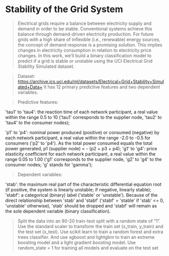 # Stability of the Grid System

> Electrical grids require a balance between electricity supply and demand in order to be stable. 
Conventional systems achieve this balance through demand-driven electricity production. For future grids with a high share of inflexible (i.e., renewable) energy sources,
the concept of demand response is a promising solution. This implies changes in electricity consumption in relation to electricity price changes.
In this work, we’ll build a binary classification model to predict if a grid is stable or unstable using the UCI Electrical Grid Stability Simulated dataset.

>Dataset: https://archive.ics.uci.edu/ml/datasets/Electrical+Grid+Stability+Simulated+Data+
It has 12 primary predictive features and two dependent variables.

> Predictive features:

'tau1' to 'tau4': the reaction time of each network participant, a real value within the range 0.5 to 10 ('tau1' corresponds to the supplier node, 'tau2' to 'tau4' to the consumer nodes);

'p1' to 'p4': nominal power produced (positive) or consumed (negative) by each network participant, a real value within the range -2.0 to -0.5 for consumers ('p2' to 'p4'). 
As the total power consumed equals the total power generated,
p1 (supplier node) = - (p2 + p3 + p4); 'g1' to 'g4': price elasticity coefficient for each network participant, a real value within the range 0.05 to 1.00 ('g1' corresponds to the supplier node, 'g2' to 'g4' to the consumer nodes; 'g' stands for 'gamma'); 

> Dependent variables:

'stab': the maximum real part of the characteristic differential equation root (if positive, the system is linearly unstable; if negative, linearly stable); 'stabf': a categorical (binary) label ('stable' or 'unstable'). Because of the direct relationship between 'stab' and 'stabf' ('stabf' = 'stable' if 'stab' <= 0, 'unstable' otherwise), 'stab' should be dropped and 'stabf' will remain as the sole dependent variable (binary classification).

> Split the data into an 80-20 train-test split with a random state of “1”. 
Use the standard scaler to transform the train set (x_train, y_train) and the test set (x_test). 
Use scikit learn to train a random forest and extra trees classifier.
And use xgboost and lightgbm to train an extreme boosting model and a light gradient boosting model. Use random_state = 1 for training all models and evaluate on the test set
